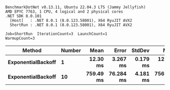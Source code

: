 ```

BenchmarkDotNet v0.13.11, Ubuntu 22.04.3 LTS (Jammy Jellyfish)
AMD EPYC 7763, 1 CPU, 4 logical and 2 physical cores
.NET SDK 8.0.101
  [Host]   : .NET 8.0.1 (8.0.123.58001), X64 RyuJIT AVX2
  ShortRun : .NET 8.0.1 (8.0.123.58001), X64 RyuJIT AVX2

Job=ShortRun  IterationCount=3  LaunchCount=1  
WarmupCount=3  

```
| Method             | Number | Mean      | Error     | StdDev   | Min       | Max       | Allocated |
|------------------- |------- |----------:|----------:|---------:|----------:|----------:|----------:|
| **ExponentialBackoff** | **1**      |  **12.30 ms** |  **3.267 ms** | **0.179 ms** |  **12.18 ms** |  **12.51 ms** |     **520 B** |
| **ExponentialBackoff** | **10**     | **759.49 ms** | **76.284 ms** | **4.181 ms** | **756.17 ms** | **764.19 ms** |    **4120 B** |
